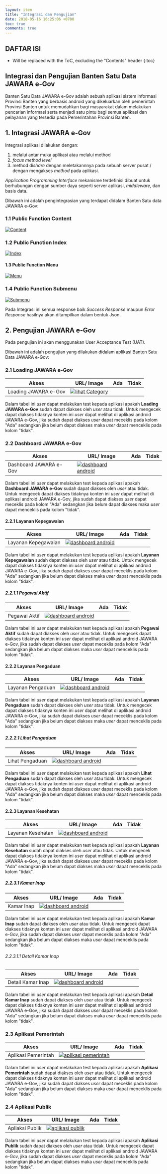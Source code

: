 ```yaml
---
layout: item
title: "Integrasi dan Pengujian"
date: 2018-05-16 16:25:06 +0700
toc: true
comments: true
---
```


## DAFTAR ISI
* Will be replaced with the ToC, excluding the "Contents" header
{:toc}

## Integrasi dan Pengujian Banten Satu Data JAWARA e-Gov

Banten Satu Data JAWARA e-Gov adalah sebuah aplikasi sistem informasi Provinsi Banten yang berbasis android yang dikeluarkan oleh pemerintah Provinsi Banten untuk memudahkan bagi masyarakat dalam melakukan pencarian informasi serta menjadi satu pintu bagi semua aplikasi dan pelayanan yang tersedia pada Pemerintahan Provinsi Banten.

## 1. Integrasi JAWARA e-Gov
Integrasi aplikasi dilakukan dengan:
1. melalui antar muka aplikasi atau melalui method
2. *focus method level*
3. method di*share* dengan meletakannnya pada sebuah server pusat / dengan mengakses *method* pada aplikasi.

*Application Programming Interface*
mekanisme terdefinisi dibuat untuk berhubungan dengan sumber daya seperti server aplikasi, *middleware*, dan basis data.

Dibawah ini adalah pengintegrasian yang terdapat didalam Banten Satu data JAWARA e-Gov:

### 1.1 Public Function Content
[![Content](../images/jawara-egov/integrasi-dan-pengujian/mocr_public-function_content.png)](dev2018.bantenprov.go.id)

### 1.2 Public Function Index
[![Index](../images/jawara-egov/integrasi-dan-pengujian/mocr_public-function_index.png)](dev2018.bantenprov.go.id)

#### 1.3 Public Function Menu
[![Menu](../images/jawara-egov/integrasi-dan-pengujian/mocr_public-function_menu.png)](dev2018.bantenprov.go.id)

### 1.4 Public Function Submenu
[![Submenu](../images/jawara-egov/integrasi-dan-pengujian/mocr_public-function_submenu.png)](dev2018.bantenprov.go.id)

Pada Integrasi ini semua response baik *Success Response* maupun *Error Response* hasilnya akan ditampilkan dalam bentuk Json. 

## 2. Pengujian JAWARA e-Gov

Pada pengujian ini akan menggunakan User Acceptance Test (UAT).

Dibawah ini adalah pengujian yang dilakukan didalam aplikasi Banten Satu Data JAWARA e-Gov:

### 2.1 Loading JAWARA e-Gov

| Akses                | URL/ Image                               | Ada  | Tidak |
| -------------------- | ---------------------------------------- | ---- | ----- |
| Loading JAWARA e-Gov | [![lihat Category](../images/jawara-egov/pengembangan/loading.jpeg)](../images/jawara-egov/pengembangan/loading.jpeg) |      |       |

Dalam tabel ini *user* dapat melakukan test kepada aplikasi apakah **Loading JAWARA e-Gov** sudah dapat diakses oleh *user* atau tidak. Untuk mengecek dapat diakses tidaknya konten ini *user* dapat melihat di aplikasi android JAWARA e-Gov, jika sudah dapat diakses *user* dapat meceklis pada kolom "Ada" sedangkan jika belum dapat diakses maka *user* dapat menceklis pada kolom "tidak".

### 2.2 Dashboard JAWARA e-Gov

| Akses                  | URL/ Image                               | Ada  | Tidak |
| ---------------------- | ---------------------------------------- | ---- | ----- |
| Dashboard JAWARA e-Gov | [![dashboard android](../images/jawara-egov/implementasi/dashboard-android.jpeg)](../images/jawara-egov/implementasi/dashboard-android.jpeg) |      |       |

Dalam tabel ini *user* dapat melakukan test kepada aplikasi apakah **Dashboard JAWARA e-Gov** sudah dapat diakses oleh *user* atau tidak. Untuk mengecek dapat diakses tidaknya konten ini *user* dapat melihat di aplikasi android JAWARA e-Gov, jika sudah dapat diakses *user* dapat meceklis pada kolom "Ada" sedangkan jika belum dapat diakses maka *user* dapat menceklis pada kolom "tidak".

#### 2.2.1 Layanan Kepegawaian

| Akses                  | URL/ Image                               | Ada  | Tidak |
| ---------------------- | ---------------------------------------- | ---- | ----- |
| Layanan Kepegawaian | [![dashboard android](../images/jawara-egov/implementasi/20180808_and_layanan_kepegawaian.jpeg)](../images/jawara-egov/implementasi/20180808_and_layanan_kepegawaian.jpeg) |      |       |

Dalam tabel ini *user* dapat melakukan test kepada aplikasi apakah **Layanan Kepegawaian** sudah dapat diakses oleh *user* atau tidak. Untuk mengecek dapat diakses tidaknya konten ini *user* dapat melihat di aplikasi android JAWARA e-Gov, jika sudah dapat diakses *user* dapat meceklis pada kolom "Ada" sedangkan jika belum dapat diakses maka *user* dapat menceklis pada kolom "tidak".

##### 2.2.1.1 Pegawai Aktif

| Akses                  | URL/ Image                               | Ada  | Tidak |
| ---------------------- | ---------------------------------------- | ---- | ----- |
| Pegawai Aktif | [![dashboard android](../images/jawara-egov/implementasi/20180808_and_pegawai-aktif.jpeg)](../images/jawara-egov/implementasi/20180808_and_pegawai-aktif.jpeg) |      |       |

Dalam tabel ini *user* dapat melakukan test kepada aplikasi apakah **Pegawai Aktif** sudah dapat diakses oleh *user* atau tidak. Untuk mengecek dapat diakses tidaknya konten ini *user* dapat melihat di aplikasi android JAWARA e-Gov, jika sudah dapat diakses *user* dapat meceklis pada kolom "Ada" sedangkan jika belum dapat diakses maka *user* dapat menceklis pada kolom "tidak".

#### 2.2.2 Layanan Pengaduan

| Akses                  | URL/ Image                               | Ada  | Tidak |
| ---------------------- | ---------------------------------------- | ---- | ----- |
| Layanan Pengaduan | [![dashboard android](../images/jawara-egov/implementasi/20180808_layanan_pengaduan.jpeg)](../images/jawara-egov/implementasi/20180808_layanan_pengaduan.jpeg) |      |       |

Dalam tabel ini *user* dapat melakukan test kepada aplikasi apakah **Layanan Pengaduan** sudah dapat diakses oleh *user* atau tidak. Untuk mengecek dapat diakses tidaknya konten ini *user* dapat melihat di aplikasi android JAWARA e-Gov, jika sudah dapat diakses *user* dapat meceklis pada kolom "Ada" sedangkan jika belum dapat diakses maka *user* dapat menceklis pada kolom "tidak".

##### 2.2.2.1 Lihat Pengaduan

| Akses                  | URL/ Image                               | Ada  | Tidak |
| ---------------------- | ---------------------------------------- | ---- | ----- |
| Lihat Pengaduan | [![dashboard android](../images/jawara-egov/implementasi/20180808_and_pegawai-aktif.jpeg)](../images/jawara-egov/implementasi/20180808_and_pegawai-aktif.jpeg) |      |       |

Dalam tabel ini *user* dapat melakukan test kepada aplikasi apakah **Lihat Pengaduan** sudah dapat diakses oleh *user* atau tidak. Untuk mengecek dapat diakses tidaknya konten ini *user* dapat melihat di aplikasi android JAWARA e-Gov, jika sudah dapat diakses *user* dapat meceklis pada kolom "Ada" sedangkan jika belum dapat diakses maka *user* dapat menceklis pada kolom "tidak".

#### 2.2.3 Layanan Kesehatan

| Akses                  | URL/ Image                               | Ada  | Tidak |
| ---------------------- | ---------------------------------------- | ---- | ----- |
| Layanan Kesehatan | [![dashboard android](../images/jawara-egov/implementasi/20180808_and_layanan-kesehatan.jpeg)](../images/jawara-egov/implementasi/20180808_and_layanan-kesehatan.jpeg) |      |       |

Dalam tabel ini *user* dapat melakukan test kepada aplikasi apakah **Layanan Kesehatan** sudah dapat diakses oleh *user* atau tidak. Untuk mengecek dapat diakses tidaknya konten ini *user* dapat melihat di aplikasi android JAWARA e-Gov, jika sudah dapat diakses *user* dapat meceklis pada kolom "Ada" sedangkan jika belum dapat diakses maka *user* dapat menceklis pada kolom "tidak".

##### 2.2.3.1 Kamar Inap

| Akses                  | URL/ Image                               | Ada  | Tidak |
| ---------------------- | ---------------------------------------- | ---- | ----- |
| Kamar Inap | [![dashboard android](../images/jawara-egov/implementasi/20180808_and_kamar-inap1.jpeg)](../images/jawara-egov/implementasi/20180808_and_kamar-inap1.jpeg) |      |       |

Dalam tabel ini *user* dapat melakukan test kepada aplikasi apakah **Kamar Inap** sudah dapat diakses oleh *user* atau tidak. Untuk mengecek dapat diakses tidaknya konten ini *user* dapat melihat di aplikasi android JAWARA e-Gov, jika sudah dapat diakses *user* dapat meceklis pada kolom "Ada" sedangkan jika belum dapat diakses maka *user* dapat menceklis pada kolom "tidak".

###### 2.2.3.1.1 Detail Kamar Inap

| Akses                  | URL/ Image                               | Ada  | Tidak |
| ---------------------- | ---------------------------------------- | ---- | ----- |
| Detail Kamar Inap | [![dashboard android](../images/jawara-egov/implementasi/20180808_and_detail_kamar-inap.jpeg)](../images/jawara-egov/implementasi/20180808_and_detail_kamar-inap.jpeg) |      |       |

Dalam tabel ini *user* dapat melakukan test kepada aplikasi apakah **Detail Kamar Inap** sudah dapat diakses oleh *user* atau tidak. Untuk mengecek dapat diakses tidaknya konten ini *user* dapat melihat di aplikasi android JAWARA e-Gov, jika sudah dapat diakses *user* dapat meceklis pada kolom "Ada" sedangkan jika belum dapat diakses maka *user* dapat menceklis pada kolom "tidak".

### 2.3 Aplikasi Pemerintah

| Akses               | URL/ Image                               | Ada  | Tidak |
| ------------------- | ---------------------------------------- | ---- | ----- |
| Aplikasi Pemerintah | [![aplikasi pemerintah](../images/jawara-egov/implementasi/aplikasi-pemerintah.jpeg)](../images/jawara-egov/implementasi/aplikasi-pemerintah.jpeg) |      |       |

Dalam tabel ini *user* dapat melakukan test kepada aplikasi apakah **Aplikasi Pemerintah** sudah dapat diakses oleh *user* atau tidak. Untuk mengecek dapat diakses tidaknya konten ini *user* dapat melihat di aplikasi android JAWARA e-Gov, jika sudah dapat diakses *user* dapat meceklis pada kolom "Ada" sedangkan jika belum dapat diakses maka *user* dapat menceklis pada kolom "tidak".

### 2.4 Aplikasi Publik

| Akses           | URL/ Image                               | Ada  | Tidak |
| --------------- | ---------------------------------------- | ---- | ----- |
| Apliaksi Publik | [![aplikasi publik](../images/jawara-egov/implementasi/aplikasi-publik.jpeg)](../images/jawara-egov/implementasi/aplikasi-publik.jpeg) |      |       |

Dalam tabel ini *user* dapat melakukan test kepada aplikasi apakah **Aplikasi Publik** sudah dapat diakses oleh *user* atau tidak. Untuk mengecek dapat diakses tidaknya konten ini *user* dapat melihat di aplikasi android JAWARA e-Gov, jika sudah dapat diakses *user* dapat meceklis pada kolom "Ada" sedangkan jika belum dapat diakses maka *user* dapat menceklis pada kolom "tidak".
